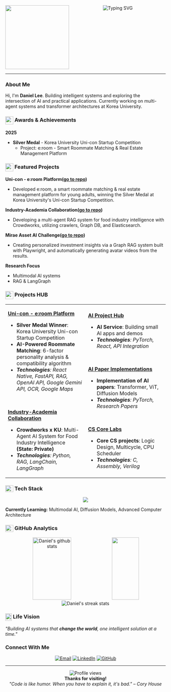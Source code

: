 <div align="center">
  <img height="200" src="https://user-images.githubusercontent.com/74038190/213866269-5d00981c-7c98-46d7-8a8e-16f462f15227.gif" align="left" />
  <img src="https://readme-typing-svg.herokuapp.com?font=JetBrains+Mono&weight=800&size=30&duration=2000&pause=800&color=D84315&center=true&vCenter=true&width=500&height=200&lines=Daniel+Lee;Korea+University+CS;AI+%26+Full-Stack+Developer;Turning+Ideas+into+Reality" alt="Typing SVG" />
  <br clear="all">
</div>

---

### About Me
Hi, I'm **Daniel Lee**. Building intelligent systems and exploring the intersection of AI and practical applications. Currently working on multi-agent systems and transformer architectures at Korea University.

### <img src="https://cdn.jsdelivr.net/gh/Readme-Workflows/Readme-Icons@main/icons/octicons/Trophy.svg" width="25" height="25" style="vertical-align: middle;"> Awards & Achievements

**2025**
- **Silver Medal** - Korea University Uni-con Startup Competition
  - Project: e:room - Smart Roommate Matching & Real Estate Management Platform

### <img src="https://cdn.jsdelivr.net/npm/simple-icons@v14/icons/rocket.svg" width="25" height="25" style="vertical-align: middle;"> Featured Projects

**Uni-con - e:room Platform([go to repo](https://github.com/danlee-dev/uni-con))**
* Developed e:room, a smart roommate matching & real estate management platform for young adults, winning the Silver Medal at Korea University's Uni-con Startup Competition.

**Industry-Academia Collaboration([go to repo](https://github.com/danlee-dev/multiagent-rag-system.git))**
* Developing a multi-agent RAG system for food industry intelligence with Crowdworks, utilizing crawlers, Graph DB, and Elasticsearch.

**Mirae Asset AI Challenge([go to repo](https://github.com/danlee-dev/112-miraeasset-clova-ai-challenge.git))**
* Creating personalized investment insights via a Graph RAG system built with Playwright, and automatically generating avatar videos from the results.
  
**Research Focus**  
* Multimodal AI systems
* RAG & LangGraph

### <img src="https://cdn.jsdelivr.net/npm/simple-icons@v14/icons/github.svg" width="25" height="25" style="vertical-align: middle;"> Projects HUB

<table>
<tr>
<td width="50%">

**[Uni-con - e:room Platform](https://github.com/danlee-dev/uni-con)**  
- **Silver Medal Winner**: Korea University Uni-con Startup Competition
- **AI-Powered Roommate Matching**: 6-factor personality analysis & compatibility algorithm
- ***Technologies**: React Native, FastAPI, RAG, OpenAI API, Google Gemini API, OCR, Google Maps*

<br>

**[Industry-Academia Collaboration](https://github.com/danlee-dev/crowdworks-ai-agent)**  
- **Crowdworks x KU**: Multi-Agent AI System for Food Industry Intelligence **(State: Private)**
- ***Technologies**: Python, RAG, LangChain, LangGraph*

</td>
<td width="50%">

**[AI Project Hub](https://github.com/danlee-dev/ai-project-hub)**  
- **AI Service**: Building small AI apps and demos  
- ***Technologies**: PyTorch, React, API Integration*

<br>

**[AI Paper Implementations](https://github.com/danlee-dev/ai-paper-implementations)**  
- **Implementation of AI papers**: Transformer, ViT, Diffusion Models
- ***Technologies**: PyTorch, Research Papers*

<br>

**[CS Core Labs](https://github.com/danlee-dev/cs-core-labs)**  
- **Core CS projects**: Logic Design, Multicycle, CPU Scheduler
- ***Technologies**: C, Assembly, Verilog*

</td>
</tr>
</table>

### <img src="https://cdn.jsdelivr.net/npm/simple-icons@v14/icons/stackshare.svg" width="25" height="21" align="top"> Tech Stack
<p align="center">
  <img src="https://skillicons.dev/icons?i=python,js,c,cpp,pytorch,react,nextjs,ts,nodejs,mongodb,postgres,git,aws,docker&theme=dark" />
</p>

**Currently Learning:** Multimodal AI, Diffusion Models, Advanced Computer Architecture

### <img src="https://cdn.jsdelivr.net/npm/simple-icons@v14/icons/chartdotjs.svg" width="25" height="22" align="top"> GitHub Analytics

<div align="center">
  <img width="49%" height="195px" src="https://github-readme-stats.vercel.app/api?username=danlee-dev&show_icons=true&count_private=true&hide_border=true&title_color=79c0ff&icon_color=79c0ff&text_color=c9d1d9&bg_color=0d1117" alt="Daniel's github stats" /> 
  <img width="41%" height="195px" src="https://github-readme-stats.vercel.app/api/top-langs/?username=danlee-dev&layout=compact&hide_border=true&title_color=79c0ff&text_color=c9d1d9&bg_color=0d1117" />
</div>

<div align="center">
  <img src="https://github-readme-streak-stats.herokuapp.com/?user=danlee-dev&theme=dark&hide_border=true&background=0D1117&stroke=0000&ring=79C0FF&fire=79C0FF&currStreakLabel=79C0FF" alt="Daniel's streak stats"/>
</div>

### <img src="https://cdn.jsdelivr.net/npm/simple-icons@v14/icons/target.svg" width="20" height="23" align="top"> Life Vision
*"Building AI systems that **change the world**, one intelligent solution at a time."*

### Connect With Me

<div align="center">
  
[![Email](https://img.shields.io/badge/Email-hi.danleedev%40gmail.com-blue?style=flat-square&logo=gmail&logoColor=white)](mailto:hi.danleedev@gmail.com)
[![LinkedIn](https://img.shields.io/badge/LinkedIn-danlee--dev-blue?style=flat-square&logo=linkedin&logoColor=white)](https://www.linkedin.com/in/danlee-dev/)
[![GitHub](https://img.shields.io/badge/GitHub-danlee--dev-blue?style=flat-square&logo=github&logoColor=white)](https://github.com/danlee-dev)

</div>

---

<div align="center">
  <img src="https://komarev.com/ghpvc/?username=danlee-dev&style=flat-square&color=79c0ff" alt="Profile views" />
  <br/>
  <b>Thanks for visiting!</b>
  <br/>
  <i>"Code is like humor. When you have to explain it, it's bad." – Cory House</i>
</div>